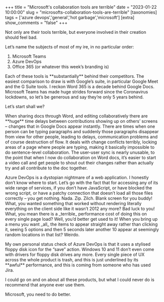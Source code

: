 +++
title = "Microsoft's collaboration tools are terrible"
date = "2023-01-22 10:00:00"
slug = "microsofts-collaboration-tools-are-terrible"
[taxonomies]
tags = ['azure devops','general','hot garbage','microsoft']
[extra]
show_comments = "false"
+++

Not only are their tools terrible, but everyone involved in their creation should feel bad.

Let’s name the subjects of most of my ire, in no particular order:

1. Microsoft Teams
2. Azure DevOps
3. Office 365 (or whatever this week’s branding is)

Each of these tools is \*\*substantially\*\* behind their competitors. The easiest comparison to draw is with Google’s suite, in particular Google Meet and the G Suite tools. I reckon Word 365 is a decade behind Google Docs. Microsoft Teams has made huge strides forward since the Coronavirus lockdowns, so let’s be generous and say they’re only 5 years behind.

Let’s start shall we?

When sharing docs through Word, and editing collaboratively there are \*\*huge\*\* time delays between contributions showing up on others’ screens – changes that in Google Docs appear instantly. There are times when one person can be typing paragraphs and suddenly those paragraphs disappear from view for other people, leading to delays, communication problems and of course destruction of flow. It deals with change conflicts terribly, locking areas of a page where people are typing, making it basically impossible to do sentence-level collaboration. The user-user sync is nearly unusable, to the point that when I now do collaboration on Word docs, it’s easier to start a video call and get people to shout out their changes rather than actually try and all contribute to the doc together.

Azure DevOps is a dystopian nightmare of a web application. I honestly don’t know where to start. Let’s go with the fact that for accessing any of its wide range of services, if you don’t have JavaScript, or have blocked the wrong script, or have a patchy connection that doesn’t load all those files correctly – you get nothing. Nada. Zip. Zilch. Blank screen for you buddy! What, you wanted something that worked without rendering literally everything on the client side like it wasn’t 2012 any more? Bad luck to you! What, you mean there is a \_terrible\_ performance cost of doing this on every single page load? Well, you’d better get used to it! When you bring up a menu you want \_all\_ the items to appear straight away rather than clicking it, seeing 5 options and then 5 seconds later another 10 appear at seemingly random locations in that list? Weirdo.

My own personal status check of Azure DevOps is that it uses a stylised floppy disk icon for the “save” action. Windows 10 and 11 don’t even come with drivers for floppy disk drives any more. Every single piece of UX across the whole product is trash, and this is just underlined by its \*\*awful\*\* performance, and this is coming from someone who has used Jira.

I could go on and on about all these products, but what I could never do is recommend that anyone ever use them.

Microsoft, you need to do better.
